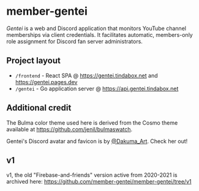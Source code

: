 # member-gentei

_Gentei_ is a web and Discord application that monitors YouTube channel memberships via client credentials. It facilitates automatic, members-only role assignment for Discord fan server administrators.

## Project layout

- `/frontend` - React SPA @ https://gentei.tindabox.net and https://gentei.pages.dev
- `/gentei` - Go application server @ https://api.gentei.tindabox.net

## Additional credit

The Bulma color theme used here is derived from the Cosmo theme available at https://github.com/jenil/bulmaswatch.

Gentei's Discord avatar and favicon is by [@Dakuma_Art](https://twitter.com/Dakuma_Art). Check her out!

## v1

v1, the old "Firebase-and-friends" version active from 2020-2021 is archived here: https://github.com/member-gentei/member-gentei/tree/v1
